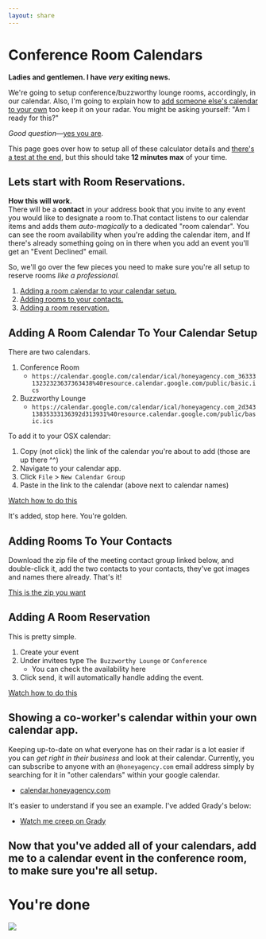```yaml
---
layout: share
---
```


# Conference Room Calendars

__Ladies and gentlemen. I have _very_ exiting news.__

We're going to setup conference/buzzworthy lounge rooms, accordingly, in our calendar. Also, I'm going to explain how to [add someone else's calendar to your own](#showing-a-co-workers-calendar-within-your-own-calendar-app) too keep it on your radar. You might be asking yourself: "Am I ready for this?"

_Good question_—[yes you are](http://i.imgur.com/GgR2MMS.gif). 


This page goes over how to setup all of these calculator details and [there's a test at the end](#now-that-youve-added-all-of-your-calendars-add-me-to-a-calendar-event-in-the-conference-room-to-make-sure-youre-all-setup), but this should take __12 minutes max__ of your time. 

## Lets start with Room Reservations.

__How this will work.__  
There will be a __contact__ in your address book that you invite to any event you would like to designate a room to.That contact listens to our calendar items and adds them _auto-magically_ to a dedicated "room calendar". You can see the room availability when you're adding the calendar item, and If there's already something going on in there when you add an event you'll get an "Event Declined" email.

So, we'll go over the few pieces you need to make sure you're all setup to reserve rooms _like a professional._


1. [Adding a room calendar to your calendar setup.](#adding-a-room-calendar-to-your-calendar-setup)
1. [Adding rooms to your contacts.](#adding-rooms-to-your-contacts)
1. [Adding a room reservation.](#adding-a-room-reservation)


## Adding A Room Calendar To Your Calendar Setup

There are two calendars.

1. Conference Room
    *   `https://calendar.google.com/calendar/ical/honeyagency.com_3633313232323637363438%40resource.calendar.google.com/public/basic.ics`
2. Buzzworthy Lounge
    *  `https://calendar.google.com/calendar/ical/honeyagency.com_2d34313835333136392d313931%40resource.calendar.google.com/public/basic.ics`

To add it to your OSX calendar:

1. Copy (not click) the link of the calendar you're about to add (those are up there ^^)
2. Navigate to your calendar app.
3. Click `File` >  `New Calendar Group`
4. Paste in the link to the calendar (above next to calendar names)

[Watch how to do this](http://i.imgur.com/qx5VypG.gifv)

It's added, stop here. You're golden. 


##  Adding Rooms To Your Contacts

Download the zip file of the meeting contact group linked below, and double-click it, add the two contacts to your contacts, they've got images and names there already. That's it!

[This is the zip you want](https://github.com/joshre/joshre.github.io/raw/master/_share/Meetings.zip)


## Adding A Room Reservation

This is pretty simple. 

1. Create your event
2. Under invitees type `The Buzzworthy Lounge` or `Conference` 
    * You can check the availability here
3. Click send, it will automatically handle adding the event. 

[Watch how to do this](http://i.imgur.com/hECGPaw.gifv)

## Showing a co-worker's calendar within your own calendar app. 

Keeping up-to-date on what everyone has on their radar is a lot easier if you can _get right in their business_ and look at their calendar. Currently, you can subscribe to anyone with an `@honeyagency.com` email address simply by searching for it in "other calendars" within your google calendar. 

* [calendar.honeyagency.com](calendar.honeyagency.com)

It's easier to understand if you see an example. I've added Grady's below:

* [Watch me creep on Grady](http://i.imgur.com/T5BuQyi.gifv)

## Now that you've added all of your calendars, add me to a calendar event in the conference room, to make sure you're all setup.

# You're done
![](http://i.imgur.com/uhx9LCH.gif)

